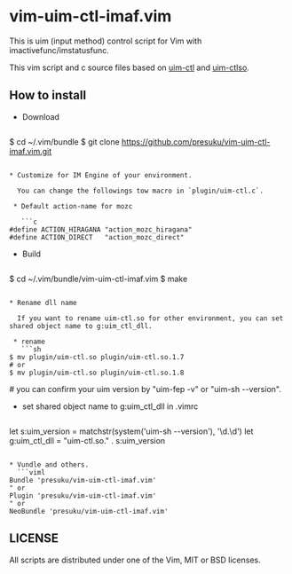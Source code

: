 # vim-uim-ctl-imaf.vim

This is uim (input method) control script for Vim with imactivefunc/imstatusfunc.

This vim script and c source files based on [uim-ctl](https://code.google.com/p/vim-soko/source/browse/trunk/uim-ctl) and [uim-ctlso](https://github.com/koron/imcsc-vim).

## How to install

* Download
  ```sh
$ cd ~/.vim/bundle
$ git clone https://github.com/presuku/vim-uim-ctl-imaf.vim.git
```

* Customize for IM Engine of your environment.

  You can change the followings tow macro in `plugin/uim-ctl.c`.

 * Default action-name for mozc

   ```c
#define ACTION_HIRAGANA "action_mozc_hiragana"
#define ACTION_DIRECT   "action_mozc_direct"
```

* Build
  ```sh
$ cd ~/.vim/bundle/vim-uim-ctl-imaf.vim
$ make
```

* Rename dll name

  If you want to rename uim-ctl.so for other environment, you can set shared object name to g:uim_ctl_dll.

 * rename
   ```sh
$ mv plugin/uim-ctl.so plugin/uim-ctl.so.1.7
# or
$ mv plugin/uim-ctl.so plugin/uim-ctl.so.1.8
```
  \# you can confirm your uim version by "uim-fep -v" or "uim-sh --version".

 * set shared object name to g:uim_ctl_dll in .vimrc
   ```viml
let s:uim_version = matchstr(system('uim-sh --version'), '\d.\d')
let g:uim_ctl_dll = "uim-ctl.so." . s:uim_version
```

* Vundle and others.
  ```viml
Bundle 'presuku/vim-uim-ctl-imaf.vim'
" or
Plugin 'presuku/vim-uim-ctl-imaf.vim'
" or
NeoBundle 'presuku/vim-uim-ctl-imaf.vim'
```


## LICENSE

All scripts are distributed under one of the Vim, MIT or BSD licenses.

